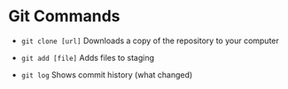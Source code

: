 # Git Commands

- `git clone [url]`
Downloads a copy of the repository to your computer

- `git add [file]`
Adds files to staging

- `git log`
Shows commit history (what changed)
